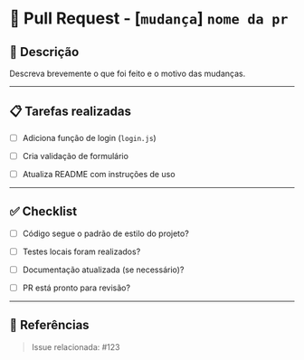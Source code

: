 # 🚀 Pull Request - [`mudança`] `nome da pr`

## 📝 Descrição

Descreva brevemente o que foi feito e o motivo das mudanças.

---

## 📋 Tarefas realizadas

- [ ] Adiciona função de login (`login.js`)

- [ ] Cria validação de formulário

- [ ] Atualiza README com instruções de uso

---

## ✅ Checklist

- [ ] Código segue o padrão de estilo do projeto?

- [ ] Testes locais foram realizados?

- [ ] Documentação atualizada (se necessário)?

- [ ] PR está pronto para revisão?

---

## 📎 Referências

> Issue relacionada: #123
